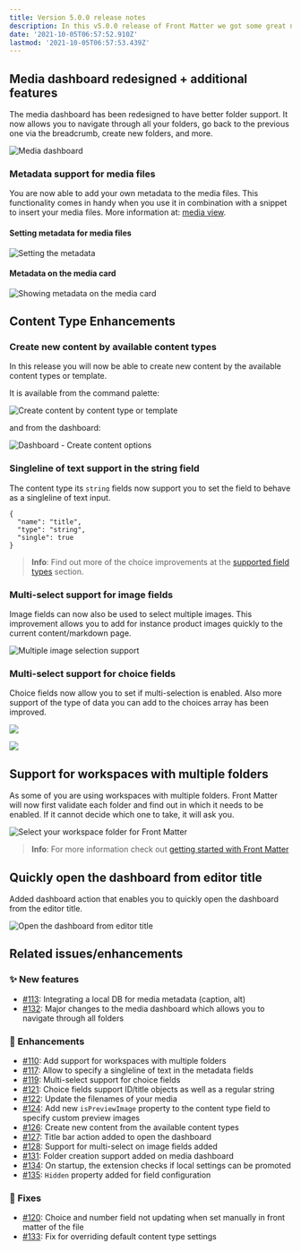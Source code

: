 ```yaml
---
title: Version 5.0.0 release notes
description: In this v5.0.0 release of Front Matter we got some great new features to announce to you.
date: '2021-10-05T06:57:52.910Z'
lastmod: '2021-10-05T06:57:53.439Z'
---
```


## Media dashboard redesigned + additional features

The media dashboard has been redesigned to have better folder support. It now allows you to navigate through all your folders, go back to the previous one via the breadcrumb, create new folders, and more.

![Media dashboard](/releases/v5.0.0/media-dashboard.png)

### Metadata support for media files

You are now able to add your own metadata to the media files. This functionality comes in handy when you use it in combination with a snippet to insert your media files. More information at: [media view](/docs/dashboard#media-view).

#### Setting metadata for media files

![Setting the metadata](/releases/v5.0.0/metadata-media.png)

#### Metadata on the media card

![Showing metadata on the media card](/releases/v5.0.0/metadata-card.png)

## Content Type Enhancements

### Create new content by available content types

In this release you will now be able to create new content by the available content types or template.

It is available from the command palette:

![Create content by content type or template](/releases/v5.0.0/create-content.png)

and from the dashboard:

![Dashboard - Create content options](/releases/v5.0.0/dashboard-create-content.png)

### Singleline of text support in the string field

The content type its `string` fields now support you to set the field to behave as a singleline of text input.

```
{
  "name": "title",
  "type": "string",
  "single": true
}
```

> **Info**: Find out more of the choice improvements at the [supported field types](/docs/content-types#supported-field-types) section.

### Multi-select support for image fields

Image fields can now also be used to select multiple images. This improvement allows you to add for instance product images quickly to the current content/markdown page.

![Multiple image selection support](/releases/v5.0.0/multi-images.png)

### Multi-select support for choice fields

Choice fields now allow you to set if multi-selection is enabled. Also more support of the type of data you can add to the choices array has been improved.

![](/releases/v5.0.0/choice-fields.png)

![](/releases/v5.0.0/choice-fields-selection.png)

## Support for workspaces with multiple folders

As some of you are using workspaces with multiple folders. Front Matter will now first validate each folder and find out in which it needs to be enabled. If it cannot decide which one to take, it will ask you.

![Select your workspace folder for Front Matter](/releases/v5.0.0/workspace-folder.png)

> **Info**: For more information check out [getting started with Front Matter](/docs/getting-started#workspaces-with-multiple-folders)

## Quickly open the dashboard from editor title

Added dashboard action that enables you to quickly open the dashboard from the editor title.

![Open the dashboard from editor title](/releases/v5.0.0/open-dashboard.png)

## Related issues/enhancements

### ✨ New features

- [#113](https://github.com/estruyf/vscode-front-matter/issues/113): Integrating a local DB for media metadata (caption, alt)
- [#132](https://github.com/estruyf/vscode-front-matter/issues/132): Major changes to the media dashboard which allows you to navigate through all folders

### 🎨 Enhancements

- [#110](https://github.com/estruyf/vscode-front-matter/issues/110): Add support for workspaces with multiple folders
- [#117](https://github.com/estruyf/vscode-front-matter/issues/117): Allow to specify a singleline of text in the metadata fields
- [#119](https://github.com/estruyf/vscode-front-matter/issues/119): Multi-select support for choice fields
- [#121](https://github.com/estruyf/vscode-front-matter/issues/121): Choice fields support ID/title objects as well as a regular string
- [#122](https://github.com/estruyf/vscode-front-matter/issues/122): Update the filenames of your media
- [#124](https://github.com/estruyf/vscode-front-matter/issues/124): Add new `isPreviewImage` property to the content type field to specify custom preview images
- [#126](https://github.com/estruyf/vscode-front-matter/issues/126): Create new content from the available content types
- [#127](https://github.com/estruyf/vscode-front-matter/issues/127): Title bar action added to open the dashboard
- [#128](https://github.com/estruyf/vscode-front-matter/issues/128): Support for multi-select on image fields added
- [#131](https://github.com/estruyf/vscode-front-matter/issues/131): Folder creation support added on media dashboard
- [#134](https://github.com/estruyf/vscode-front-matter/issues/134): On startup, the extension checks if local settings can be promoted
- [#135](https://github.com/estruyf/vscode-front-matter/issues/135): `Hidden` property added for field configuration

### 🐞 Fixes

- [#120](https://github.com/estruyf/vscode-front-matter/issues/120): Choice and number field not updating when set manually in front matter of the file
- [#133](https://github.com/estruyf/vscode-front-matter/issues/133): Fix for overriding default content type settings
